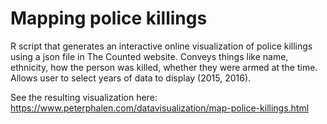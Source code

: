 # Mapping police killings
R script that generates an interactive online visualization of police killings using a json file in The Counted website. Conveys things like name, ethnicity, how the person was killed, whether they were armed at the time. Allows user to select years of data to display (2015, 2016).

See the resulting visualization here: https://www.peterphalen.com/datavisualization/map-police-killings.html
